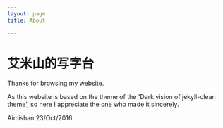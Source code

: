 ```yaml
---
layout: page 
title: About

---
```


艾米山的写字台
====

Thanks for browsing my website.

As this website is based on the theme of the 'Dark vision of jekyll-clean theme', so here I appreciate the one who made it sincerely.

Aimishan 23/Oct/2016

 